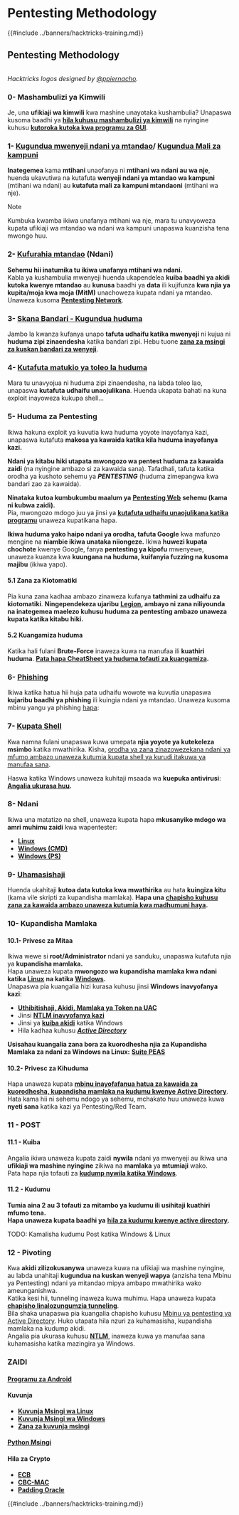 # Pentesting Methodology

{{#include ../banners/hacktricks-training.md}}


## Pentesting Methodology

<figure><img src="../images/HACKTRICKS-logo.svg" alt=""><figcaption></figcaption></figure>

_Hacktricks logos designed by_ [_@ppiernacho_](https://www.instagram.com/ppieranacho/)_._

### **0- Mashambulizi ya Kimwili**

Je, una **ufikiaji wa kimwili** kwa mashine unayotaka kushambulia? Unapaswa kusoma baadhi ya [**hila kuhusu mashambulizi ya kimwili**](../hardware-physical-access/physical-attacks.md) na nyingine kuhusu [**kutoroka kutoka kwa programu za GUI**](../hardware-physical-access/escaping-from-gui-applications.md).

### 1- [Kugundua mwenyeji ndani ya mtandao](pentesting-network/index.html#discovering-hosts)/ [Kugundua Mali za kampuni](external-recon-methodology/index.html)

**Inategemea** kama **mtihani** unaofanya ni **mtihani wa ndani au wa nje**, huenda ukavutiwa na kutafuta **wenyeji ndani ya mtandao wa kampuni** (mtihani wa ndani) au **kutafuta mali za kampuni mtandaoni** (mtihani wa nje).

> [!NOTE]
> Kumbuka kwamba ikiwa unafanya mtihani wa nje, mara tu unavyoweza kupata ufikiaji wa mtandao wa ndani wa kampuni unapaswa kuanzisha tena mwongo huu.

### **2-** [**Kufurahia mtandao**](pentesting-network/index.html) **(Ndani)**

**Sehemu hii inatumika tu ikiwa unafanya mtihani wa ndani.**\
Kabla ya kushambulia mwenyeji huenda ukapendelea **kuiba baadhi ya akidi** **kutoka kwenye mtandao** au **kunusa** baadhi ya **data** ili kujifunza **kwa njia ya kupita/moja kwa moja (MitM)** unachoweza kupata ndani ya mtandao. Unaweza kusoma [**Pentesting Network**](pentesting-network/index.html#sniffing).

### **3-** [**Skana Bandari - Kugundua huduma**](pentesting-network/index.html#scanning-hosts)

Jambo la kwanza kufanya unapo **tafuta udhaifu katika mwenyeji** ni kujua ni **huduma zipi zinaendesha** katika bandari zipi. Hebu tuone [**zana za msingi za kuskan bandari za wenyeji**](pentesting-network/index.html#scanning-hosts).

### **4-** [Kutafuta matukio ya toleo la huduma](../generic-hacking/search-exploits.md)

Mara tu unavyojua ni huduma zipi zinaendesha, na labda toleo lao, unapaswa **kutafuta udhaifu unaojulikana**. Huenda ukapata bahati na kuna exploit inayoweza kukupa shell...

### **5-** Huduma za Pentesting

Ikiwa hakuna exploit ya kuvutia kwa huduma yoyote inayofanya kazi, unapaswa kutafuta **makosa ya kawaida katika kila huduma inayofanya kazi.**

**Ndani ya kitabu hiki utapata mwongozo wa pentest huduma za kawaida zaidi** (na nyingine ambazo si za kawaida sana). Tafadhali, tafuta katika orodha ya kushoto sehemu ya _**PENTESTING**_ (huduma zimepangwa kwa bandari zao za kawaida).

**Ninataka kutoa kumbukumbu maalum ya** [**Pentesting Web**](../network-services-pentesting/pentesting-web/index.html) **sehemu (kama ni kubwa zaidi).**\
Pia, mwongozo mdogo juu ya jinsi ya [**kutafuta udhaifu unaojulikana katika programu**](../generic-hacking/search-exploits.md) unaweza kupatikana hapa.

**Ikiwa huduma yako haipo ndani ya orodha, tafuta Google** kwa mafunzo mengine na **niambie ikiwa unataka niiongeze.** Ikiwa **huwezi kupata chochote** kwenye Google, fanya **pentesting ya kipofu** mwenyewe, unaweza kuanza kwa **kuungana na huduma, kuifanyia fuzzing na kusoma majibu** (ikiwa yapo).

#### 5.1 Zana za Kiotomatiki

Pia kuna zana kadhaa ambazo zinaweza kufanya **tathmini za udhaifu za kiotomatiki**. **Ningependekeza ujaribu** [**Legion**](https://github.com/carlospolop/legion)**, ambayo ni zana niliyounda na inategemea maelezo kuhusu huduma za pentesting ambazo unaweza kupata katika kitabu hiki.**

#### **5.2 Kuangamiza huduma**

Katika hali fulani **Brute-Force** inaweza kuwa na manufaa ili **kuathiri** **huduma**. [**Pata hapa CheatSheet ya huduma tofauti za kuangamiza**](../generic-hacking/brute-force.md)**.**

### 6- [Phishing](phishing-methodology/index.html)

Ikiwa katika hatua hii huja pata udhaifu wowote wa kuvutia unapaswa **kujaribu baadhi ya phishing** ili kuingia ndani ya mtandao. Unaweza kusoma mbinu yangu ya phishing [hapa](phishing-methodology/index.html):

### **7-** [**Kupata Shell**](../generic-hacking/reverse-shells/index.html)

Kwa namna fulani unapaswa kuwa umepata **njia yoyote ya kutekeleza msimbo** katika mwathirika. Kisha, [orodha ya zana zinazowezekana ndani ya mfumo ambazo unaweza kutumia kupata shell ya kurudi itakuwa ya manufaa sana](../generic-hacking/reverse-shells/index.html).

Haswa katika Windows unaweza kuhitaji msaada wa **kuepuka antivirusi**: [**Angalia ukurasa huu**](../windows-hardening/av-bypass.md)**.**

### 8- Ndani

Ikiwa una matatizo na shell, unaweza kupata hapa **mkusanyiko mdogo wa amri muhimu zaidi** kwa wapentester:

- [**Linux**](../linux-hardening/useful-linux-commands.md)
- [**Windows (CMD)**](../windows-hardening/basic-cmd-for-pentesters.md)
- [**Windows (PS)**](../windows-hardening/basic-powershell-for-pentesters/index.html)

### **9-** [**Uhamasishaji**](../generic-hacking/exfiltration.md)

Huenda ukahitaji **kutoa data kutoka kwa mwathirika** au hata **kuingiza kitu** (kama vile skripti za kupandisha mamlaka). **Hapa una** [**chapisho kuhusu zana za kawaida ambazo unaweza kutumia kwa madhumuni haya**](../generic-hacking/exfiltration.md)**.**

### **10- Kupandisha Mamlaka**

#### **10.1- Privesc za Mitaa**

Ikiwa wewe si **root/Administrator** ndani ya sanduku, unapaswa kutafuta njia ya **kupandisha mamlaka.**\
Hapa unaweza kupata **mwongozo wa kupandisha mamlaka kwa ndani katika** [**Linux**](../linux-hardening/privilege-escalation/index.html) **na katika** [**Windows**](../windows-hardening/windows-local-privilege-escalation/index.html)**.**\
Unapaswa pia kuangalia hizi kurasa kuhusu jinsi **Windows inavyofanya kazi**:

- [**Uthibitishaji, Akidi, Mamlaka ya Token na UAC**](../windows-hardening/authentication-credentials-uac-and-efs/index.html)
- Jinsi [**NTLM inavyofanya kazi**](../windows-hardening/ntlm/index.html)
- Jinsi ya [**kuiba akidi**](https://github.com/carlospolop/hacktricks/blob/master/generic-methodologies-and-resources/broken-reference/README.md) katika Windows
- Hila kadhaa kuhusu [_**Active Directory**_](../windows-hardening/active-directory-methodology/index.html)

**Usisahau kuangalia zana bora za kuorodhesha njia za Kupandisha Mamlaka za ndani za Windows na Linux:** [**Suite PEAS**](https://github.com/carlospolop/privilege-escalation-awesome-scripts-suite)

#### **10.2- Privesc za Kihuduma**

Hapa unaweza kupata [**mbinu inayofafanua hatua za kawaida za kuorodhesha, kupandisha mamlaka na kudumu kwenye Active Directory**](../windows-hardening/active-directory-methodology/index.html). Hata kama hii ni sehemu ndogo ya sehemu, mchakato huu unaweza kuwa **nyeti sana** katika kazi ya Pentesting/Red Team.

### 11 - POST

#### **11**.1 - Kuiba

Angalia ikiwa unaweza kupata zaidi **nywila** ndani ya mwenyeji au ikiwa una **ufikiaji wa mashine nyingine** zikiwa na **mamlaka** ya **mtumiaji** wako.\
Pata hapa njia tofauti za [**kudump nywila katika Windows**](https://github.com/carlospolop/hacktricks/blob/master/generic-methodologies-and-resources/broken-reference/README.md).

#### 11.2 - Kudumu

**Tumia aina 2 au 3 tofauti za mitambo ya kudumu ili usihitaji kuathiri mfumo tena.**\
**Hapa unaweza kupata baadhi ya** [**hila za kudumu kwenye active directory**](../windows-hardening/active-directory-methodology/index.html#persistence)**.**

TODO: Kamalisha kudumu Post katika Windows & Linux

### 12 - Pivoting

Kwa **akidi zilizokusanywa** unaweza kuwa na ufikiaji wa mashine nyingine, au labda unahitaji **kugundua na kuskan wenyeji wapya** (anzisha tena Mbinu ya Pentesting) ndani ya mitandao mipya ambapo mwathirika wako ameunganishwa.\
Katika kesi hii, tunneling inaweza kuwa muhimu. Hapa unaweza kupata [**chapisho linalozungumzia tunneling**](../generic-hacking/tunneling-and-port-forwarding.md).\
Bila shaka unapaswa pia kuangalia chapisho kuhusu [Mbinu ya pentesting ya Active Directory](../windows-hardening/active-directory-methodology/index.html). Huko utapata hila nzuri za kuhamasisha, kupandisha mamlaka na kudump akidi.\
Angalia pia ukurasa kuhusu [**NTLM**](../windows-hardening/ntlm/index.html), inaweza kuwa ya manufaa sana kuhamasisha katika mazingira ya Windows.

### ZAIDI

#### [Programu za Android](../mobile-pentesting/android-app-pentesting/index.html)

#### **Kuvunja**

- [**Kuvunja Msingi wa Linux**](broken-reference/index.html)
- [**Kuvunja Msingi wa Windows**](../binary-exploitation/windows-exploiting-basic-guide-oscp-lvl.md)
- [**Zana za kuvunja msingi**](../binary-exploitation/basic-stack-binary-exploitation-methodology/tools/index.html)

#### [**Python Msingi**](python/index.html)

#### **Hila za Crypto**

- [**ECB**](../crypto-and-stego/electronic-code-book-ecb.md)
- [**CBC-MAC**](../crypto-and-stego/cipher-block-chaining-cbc-mac-priv.md)
- [**Padding Oracle**](../crypto-and-stego/padding-oracle-priv.md)


{{#include ../banners/hacktricks-training.md}}
